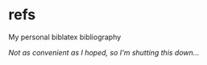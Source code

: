 refs
====

My personal biblatex bibliography


*Not as convenient as I hoped, so I'm shutting this down…*
